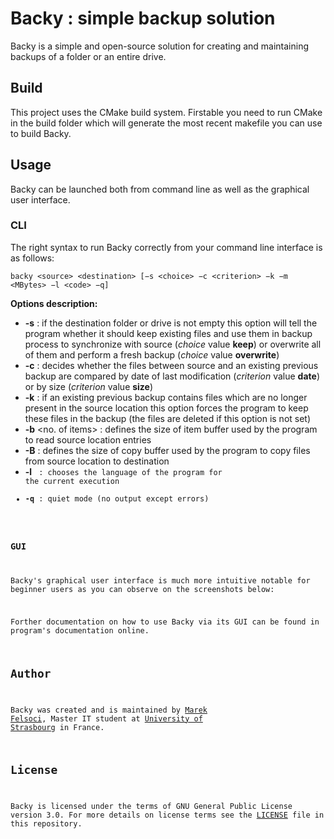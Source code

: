 # Backy : simple backup solution

Backy is a simple and open-source solution for creating and maintaining backups of a folder or an entire drive.

## Build

This project uses the CMake build system. Firstable you need to run CMake in the build folder which will generate the most recent makefile you can use to build Backy.

## Usage

Backy can be launched both from command line as well as the graphical user interface.

### CLI

The right syntax to run Backy correctly from your command line interface is as follows:

``backy <source> <destination> [−s <choice> −c <criterion> −k −m <MBytes> −l <code> −q]``

**Options description:**

- **-s** <choice> : if the destination folder or drive is not empty this option will tell the program whether it
should keep existing files and use them in backup process to synchronize with source (*choice* value **keep**) or overwrite all of them and perform a fresh backup (*choice* value **overwrite**)
- **-c** <criterion> : decides whether the files between source and an existing previous backup are compared by date of last modification (*criterion* value **date**) or by size (*criterion* value **size**)
- **-k** : if an existing previous backup contains files which are no longer present in the source location this option forces the program to keep these files in the backup (the files are deleted if this option is not set)
- **-b** <no. of items> : defines the size of item buffer used by the program to read source location entries
- **-B** <MBytes> : defines the size of copy buffer used by the program to copy files from source location to destination
- **-l** <code> : chooses the language of the program for the current execution
- **-q** : quiet mode (no output except errors)

### GUI

Backy's graphical user interface is much more intuitive notable for beginner users as you can observe on the screenshots below:

Forther documentation on how to use Backy via its GUI can be found in program's documentation online.

## Author

Backy was created and is maintained by [Marek Felsoci](marekonline.eu), Master IT student at [University of Strasbourg](unistra.fr) in France.

## License

Backy is licensed under the terms of GNU General Public License version 3.0. For more details on license terms see the [LICENSE](LICENSE) file in this repository.
